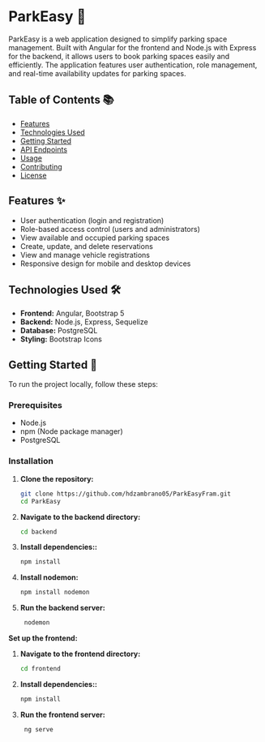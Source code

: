 # ParkEasy 🚗

ParkEasy is a web application designed to simplify parking space management. Built with Angular for the frontend and Node.js with Express for the backend, it allows users to book parking spaces easily and efficiently. The application features user authentication, role management, and real-time availability updates for parking spaces.

## Table of Contents 📚

- [Features](#features)
- [Technologies Used](#technologies-used)
- [Getting Started](#getting-started)
- [API Endpoints](#api-endpoints)
- [Usage](#usage)
- [Contributing](#contributing)
- [License](#license)

## Features ✨

- User authentication (login and registration)
- Role-based access control (users and administrators)
- View available and occupied parking spaces
- Create, update, and delete reservations
- View and manage vehicle registrations
- Responsive design for mobile and desktop devices

## Technologies Used 🛠️

- **Frontend:** Angular, Bootstrap 5
- **Backend:** Node.js, Express, Sequelize
- **Database:** PostgreSQL
- **Styling:** Bootstrap Icons

## Getting Started 🚀

To run the project locally, follow these steps:

### Prerequisites

- Node.js
- npm (Node package manager)
- PostgreSQL

### Installation

1. **Clone the repository:**

   ```bash
   git clone https://github.com/hdzambrano05/ParkEasyFram.git
   cd ParkEasy
   
2. **Navigate to the backend directory:**
   ```bash
   cd backend
   
3. **Install dependencies::**
   ```bash
   npm install
   
4. **Install nodemon:**
   ```bash
   npm install nodemon
   
5. **Run the backend server:**
   ```bash
    nodemon
   
**Set up the frontend:**

1. **Navigate to the frontend directory:**
   ```bash
   cd frontend
   
3. **Install dependencies::**
   ```bash
   npm install
   
5. **Run the frontend server:**
   ```bash
    ng serve
   



